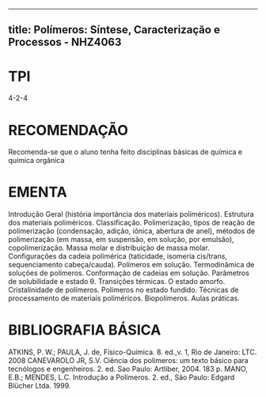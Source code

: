 
---
title: Polímeros: Síntese, Caracterização e Processos - NHZ4063 
---

# TPI

4-2-4

# RECOMENDAÇÃO

Recomenda-se que o aluno tenha feito disciplinas básicas de química e química orgânica

# EMENTA

Introdução Geral (história importância dos materiais poliméricos). Estrutura dos materiais poliméricos. Classificação. Polimerização, tipos de reação de polimerização (condensação, adição, iônica, abertura de anel), métodos de polimerização (em massa, em suspensão, em solução, por emulsão), copolimerização. Massa molar e distribuição de massa molar. Configurações da cadeia polimérica (taticidade, isomeria cis/trans, sequenciamento cabeça/cauda). Polímeros em solução. Termodinâmica de soluções de polímeros. Conformação de cadeias em solução. Parâmetros de solubilidade e estado θ. Transições térmicas. O estado amorfo. Cristalinidade de polímeros. Polímeros no estado fundido. Técnicas de processamento de materiais poliméricos. Biopolímeros. Aulas práticas.

# BIBLIOGRAFIA BÁSICA

ATKINS, P. W.; PAULA, J. de, Físico-Química. 8. ed.,v. 1, Rio de Janeiro: LTC. 2008
CANEVAROLO JR, S.V. Ciência dos polímeros: um texto básico para tecnólogos e engenheiros. 2. ed. Sao Paulo: Artliber, 2004. 183 p.
MANO, E.B.; MENDES, L.C. Introdução a Polímeros. 2. ed., São Paulo: Edgard Blücher Ltda. 1999.
        